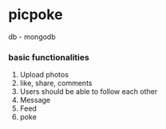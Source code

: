 # picpoke

db - mongodb 



### basic functionalities 
1. Upload photos
2. like, share, comments 
3. Users should be able to follow each other
4. Message 
5. Feed 
6. poke